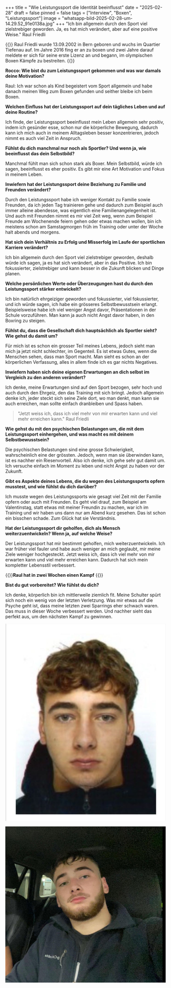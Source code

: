 +++
title = "Wie Leistungssport die Identität beeinflusst"
date = "2025-02-28"
draft = false
pinned = false
tags = ["Interview", "Boxen", "Leistungssport"]
image = "whatsapp-bild-2025-02-28-um-14.29.52_91e0138a.jpg"
+++
"Ich bin allgemein durch den Sport viel zielstrebiger geworden. Ja, es hat mich verändert, aber auf eine positive Weise." Raul Friedli

{{<box>}} Raul Friedli wurde 13.09.2002 in Bern geboren und wuchs im Quartier Tiefenau auf. Im Jahre 2016 fing er an zu boxen und zwei Jahre darauf meldete er sich für seine erste Lizenz an und begann, im olympischen Boxen Kämpfe zu bestreiten.  {{</box>}}

**Rocco: Wie bist du zum Leistungssport gekommen und was war damals deine Motivation?**

Raul: Ich war schon als Kind begeistert vom Sport allgemein und habe danach meinen Weg zum Boxen gefunden und seither bleibe ich beim Boxen.

**Welchen Einfluss hat der Leistungssport auf dein tägliches Leben und auf deine Routine?**

Ich finde, der Leistungssport beeinflusst mein Leben allgemein sehr positiv, indem ich gesünder esse, schon nur die körperliche Bewegung, dadurch kann ich mich auch in meinem Alltagsleben besser konzentrieren, jedoch nimmt es auch viel Zeit in Anspruch.

**Fühlst du dich manchmal nur noch als Sportler? Und wenn ja, wie beeinflusst das dein Selbstbild?**

Manchmal fühlt man sich schon stark als Boxer. Mein Selbstbild, würde ich sagen, beeinflusst es eher positiv. Es gibt mir eine Art Motivation und Fokus in meinem Leben.

**Inwiefern hat der Leistungssport deine Beziehung zu Familie und Freunden verändert?**

Durch den Leistungssport habe ich weniger Kontakt zu Familie sowie Freunden, da ich jeden Tag trainieren gehe und dadurch zum Beispiel auch immer alleine abendesse, was eigentlich eine Familienangelegenheit ist. Und auch mit Freunden nimmt es  mir viel Zeit weg, wenn zum Beispiel Freunde am Wochenende feiern gehen oder etwas machen wollen, bin ich meistens schon am Samstagmorgen früh im Training oder unter der Woche halt abends und morgens.

**Hat sich dein Verhältnis zu Erfolg und Misserfolg im Laufe der sportlichen Karriere verändert?**

Ich bin allgemein durch den Sport viel zielstrebiger geworden, deshalb würde ich sagen, ja es hat sich verändert, aber in das Positive. Ich bin fokussierter, zielstrebiger und kann besser in die Zukunft blicken und Dinge planen.

**Welche persönlichen Werte oder Überzeugungen hast du durch den Leistungssport stärker entwickelt?**

Ich bin natürlich ehrgeiziger geworden und fokussierter, viel fokussierter, und ich würde sagen, ich habe ein grösseres Selbstbewusstsein erlangt. Beispielsweise habe ich viel weniger Angst davor, Präsentationen in der Schule vorzuführen. Man kann ja auch nicht Angst davor haben, in den Boxring zu steigen. 

**Fühlst du, dass die Gesellschaft dich hauptsächlich als Sportler sieht? Wie gehst du damit um?**

Für mich ist es schon ein grosser Teil meines Lebens, jedoch sieht man mich ja jetzt nicht schlechter, im Gegenteil. Es ist etwas Gutes, wenn die Menschen sehen, dass man Sport macht. Man sieht es schon an der körperlichen Verfassung, alles in allem finde ich es gar nichts Negatives.

**Inwiefern haben sich deine eigenen Erwartungen an dich selbst im Vergleich zu den anderen verändert?**

Ich denke, meine Erwartungen sind auf den Sport bezogen, sehr hoch und auch durch den Ehrgeiz, den das Training mit sich bringt. Jedoch allgemein denke ich, jeder steckt sich seine Ziele dort, wo man denkt, man kann sie auch erreichen, man sollte einfach dranbleiben und Spass haben.

> "Jetzt weiss ich, dass ich viel mehr von mir erwarten kann und viel mehr erreichen kann." Raul Friedli

**Wie gehst du mit den psychischen Belastungen um, die mit dem Leistungssport einhergehen, und was macht es mit deinem Selbstbewusstsein?**

Die psychischen Belastungen sind eine grosse Schwierigkeit, wahrscheinlich eine der grössten. Jedoch, wenn man sie überwinden kann, ist es nachher ein Riesenvorteil. Also ich denke, ich gehe sehr gut damit um. Ich versuche einfach im Moment zu leben und nicht Angst zu haben vor der Zukunft.

**Gibt es Aspekte deines Lebens, die du wegen des Leistungssports opfern musstest, und wie fühlst du dich darüber?**

Ich musste wegen des Leistungssports wie gesagt viel Zeit mit der Familie opfern oder auch mit Freunden. Es geht viel drauf, zum Beispiel am Valentinstag, statt etwas mit meiner Freundin zu machen, war ich im Training und wir haben uns dann nur am Abend kurz gesehen. Das ist schon ein bisschen schade. Zum Glück hat sie Verständnis.

**Hat der Leistungssport dir geholfen, dich als Mensch weiterzuentwickeln? Wenn ja, auf welche Weise?**

Der Leistungssport hat mir bestimmt geholfen, mich weiterzuentwickeln. Ich war früher viel fauler und habe auch weniger an mich geglaubt, mir meine Ziele weniger hochgesteckt. Jetzt weiss ich, dass ich viel mehr von mir erwarten kann und viel mehr erreichen kann. Dadurch hat sich mein kompletter Lebensstil verbessert. 

{{<box>}}**Raul hat in zwei Wochen einen Kampf** {{</box>}}

**Bist du gut vorbereitet? Wie fühlst du dich?**

Ich denke, körperlich bin ich mittlerweile ziemlich fit. Meine Schulter spürt sich noch ein wenig von der letzten Verletzung. Was mir etwas auf die Psyche geht ist, dass meine letzten zwei Sparrings eher schwach waren. Das muss in dieser Woche verbessert werden. Und nachher sieht das perfekt aus, um den nächsten Kampf zu gewinnen.

![Raul Friedlis offizielles Boxlizenz Foto (2018)](whatsapp-bild-2025-02-28-um-10.48.00_9b2125e2.jpg)

![Raul Friedli (2025)](whatsapp-bild-2025-02-28-um-14.29.52_91e0138a.jpg)